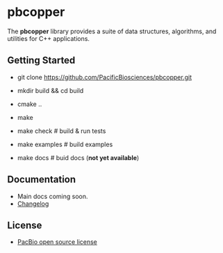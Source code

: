 # pbcopper

The **pbcopper** library provides a suite of data structures, algorithms, and utilities 
for C++ applications. 

## Getting Started

  - git clone https://github.com/PacificBiosciences/pbcopper.git
  - mkdir build && cd build
  - cmake .. 
  - make
 
  - make check    # build & run tests
  - make examples # build examples
  - make docs     # buid docs (**not yet available**) 

##  Documentation

  - Main docs coming soon.
  - [Changelog](https://github.com/PacificBiosciences/pbcopper/blob/master/CHANGELOG.md)

## License

 - [PacBio open source license](https://github.com/PacificBiosciences/pbcopper/blob/master/LICENSE.txt)
